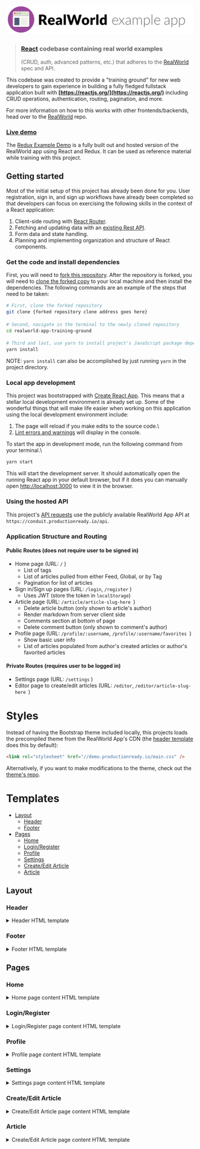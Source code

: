 # ![RealWorld Example App](logo.png)

> ### [React](https://reactjs.org/) codebase containing real world examples
>
> (CRUD, auth, advanced patterns, etc.) that adheres to the
> [RealWorld](https://github.com/gothinkster/realworld) spec and API.

This codebase was created to provide a "training ground" for new web developers
to gain experience in building a fully fledged fullstack application built with
**[https://reactjs.org/](https://reactjs.org/)** including CRUD operations,
authentication, routing, pagination, and more.

For more information on how to this works with other frontends/backends, head
over to the [RealWorld](https://github.com/gothinkster/realworld) repo.

### [Live demo](https://redux.productionready.io/)

The [Redux Example Demo](https://redux.productionready.io/) is a fully built out
and hosted version of the RealWorld app using React and Redux. It can be
used as reference material while training with this project.

## Getting started

Most of the initial setup of this project has already been done for you. User
registration, sign in, and sign up workflows have already been completed so that
developers can focus on exercising the following skills in the context of a
React application:

1. Client-side routing with [React Router](https://reactrouter.com/web/guides/quick-start).
2. Fetching and updating data with an [existing Rest API](https://github.com/gothinkster/realworld/tree/master/api).
3. Form data and state handling.
4. Planning and implementing organization and structure of React components.

### Get the code and install dependencies

First, you will need to [fork this
repository](https://docs.github.com/en/free-pro-team@latest/github/getting-started-with-github/fork-a-repo).
After the repository is forked, you will need to [clone the forked
copy](https://docs.github.com/en/free-pro-team@latest/github/creating-cloning-and-archiving-repositories/cloning-a-repository)
to your local machine and then install the dependencies. The following commands
are an example of the steps that need to be taken:

```bash
# First, clone the forked repository
git clone {forked repository clone address goes here}

# Second, navigate in the terminal to the newly cloned repository
cd realworld-app-training-ground

# Third and last, use yarn to install project's JavaScript package dependencies
yarn install
```

NOTE: `yarn install` can also be accomplished by just running `yarn` in the
project directory.

### Local app development

This project was bootstrapped with [Create React
App](https://github.com/facebook/create-react-app). This means that a stellar
local development environment is already set up. Some of the wonderful things
that will make life easier when working on this application using the local
development environment include:

1. The page will reload if you make edits to the source code.\
2. [Lint errors and warnings](https://eslint.org/) will display in the console.

To start the app in development mode, run the following command from your
terminal.\

```bash
yarn start
```

This will start the development server. It should automatically open the running
React app in your default browser, but if it does you can manually open
[http://localhost:3000](http://localhost:3000) to view it in the browser.

### Using the hosted API

This project's [API requests](https://github.com/gothinkster/realworld/tree/master/api) use the publicly available RealWorld App API at `https://conduit.productionready.io/api`.

### Application Structure and Routing

#### Public Routes (does not require user to be signed in)

- Home page (URL: `/` )
  - List of tags
  - List of articles pulled from either Feed, Global, or by Tag
  - Pagination for list of articles
- Sign in/Sign up pages (URL: `/login`, `/register` )
  - Uses JWT (store the token in `localStorage`)
- Article page (URL: `/article/article-slug-here `)
  - Delete article button (only shown to article's author)
  - Render markdown from server client side
  - Comments section at bottom of page
  - Delete comment button (only shown to comment's author)
- Profile page (URL: `/profile/:username`, `/profile/:username/favorites `)
  - Show basic user info
  - List of articles populated from author's created articles or author's favorited articles

#### Private Routes (requires user to be logged in)

- Settings page (URL: `/settings` )
- Editor page to create/edit articles (URL: `/editor`, `/editor/article-slug-here `)

# Styles

Instead of having the Bootstrap theme included locally, this projects loads the precompiled theme from the RealWorld App's CDN (the [header template](#header) does this by default):

```html
<link rel="stylesheet" href="//demo.productionready.io/main.css" />
```

Alternatively, if you want to make modifications to the theme, check out the [theme's repo](https://github.com/gothinkster/conduit-bootstrap-template).

# Templates

- [Layout](#layout)
  - [Header](#header)
  - [Footer](#footer)
- [Pages](#pages)
  - [Home](#home)
  - [Login/Register](#loginregister)
  - [Profile](#profile)
  - [Settings](#settings)
  - [Create/Edit Article](#createedit-article)
  - [Article](#article)

## Layout

### Header

<details>
<summary>Header HTML template</summary>

```html
<!DOCTYPE html>
<html>
  <head>
    <meta charset="utf-8" />
    <title>Conduit</title>
    <!-- Import Ionicon icons & Google Fonts our Bootstrap theme relies on -->
    <link
      href="//code.ionicframework.com/ionicons/2.0.1/css/ionicons.min.css"
      rel="stylesheet"
      type="text/css"
    />
    <link
      href="//fonts.googleapis.com/css?family=Titillium+Web:700|Source+Serif+Pro:400,700|Merriweather+Sans:400,700|Source+Sans+Pro:400,300,600,700,300italic,400italic,600italic,700italic"
      rel="stylesheet"
      type="text/css"
    />
    <!-- Import the custom Bootstrap 4 theme from our hosted CDN -->
    <link rel="stylesheet" href="//demo.productionready.io/main.css" />
  </head>
  <body>
    <nav class="navbar navbar-light">
      <div class="container">
        <a class="navbar-brand" href="index.html">conduit</a>
        <ul class="nav navbar-nav pull-xs-right">
          <li class="nav-item">
            <!-- Add "active" class when you're on that page" -->
            <a class="nav-link active" href="">Home</a>
          </li>
          <li class="nav-item">
            <a class="nav-link" href="">
              <i class="ion-compose"></i>&nbsp;New Post
            </a>
          </li>
          <li class="nav-item">
            <a class="nav-link" href="">
              <i class="ion-gear-a"></i>&nbsp;Settings
            </a>
          </li>
          <li class="nav-item">
            <a class="nav-link" href="">Sign up</a>
          </li>
        </ul>
      </div>
    </nav>
  </body>
</html>
```

</details>

### Footer

<details>
<summary>Footer HTML template</summary>

```html
    <footer>
      <div class="container">
        <a href="/" class="logo-font">conduit</a>
        <span class="attribution">
          An interactive learning project from <a href="https://thinkster.io">Thinkster</a>. Code &amp; design licensed under MIT.
        </span>
      </div>
    </footer>

  </body>
</html>
```

</details>

## Pages

### Home

<details>
<summary>Home page content HTML template</summary>

```html
<div class="home-page">
  <div class="banner">
    <div class="container">
      <h1 class="logo-font">conduit</h1>
      <p>A place to share your knowledge.</p>
    </div>
  </div>

  <div class="container page">
    <div class="row">
      <div class="col-md-9">
        <div class="feed-toggle">
          <ul class="nav nav-pills outline-active">
            <li class="nav-item">
              <a class="nav-link disabled" href="">Your Feed</a>
            </li>
            <li class="nav-item">
              <a class="nav-link active" href="">Global Feed</a>
            </li>
          </ul>
        </div>

        <div class="article-preview">
          <div class="article-meta">
            <a href="profile.html"
              ><img src="http://i.imgur.com/Qr71crq.jpg"
            /></a>
            <div class="info">
              <a href="" class="author">Eric Simons</a>
              <span class="date">January 20th</span>
            </div>
            <button class="btn btn-outline-primary btn-sm pull-xs-right">
              <i class="ion-heart"></i> 29
            </button>
          </div>
          <a href="" class="preview-link">
            <h1>How to build webapps that scale</h1>
            <p>This is the description for the post.</p>
            <span>Read more...</span>
          </a>
        </div>

        <div class="article-preview">
          <div class="article-meta">
            <a href="profile.html"
              ><img src="http://i.imgur.com/N4VcUeJ.jpg"
            /></a>
            <div class="info">
              <a href="" class="author">Albert Pai</a>
              <span class="date">January 20th</span>
            </div>
            <button class="btn btn-outline-primary btn-sm pull-xs-right">
              <i class="ion-heart"></i> 32
            </button>
          </div>
          <a href="" class="preview-link">
            <h1>
              The song you won't ever stop singing. No matter how hard you try.
            </h1>
            <p>This is the description for the post.</p>
            <span>Read more...</span>
          </a>
        </div>
      </div>

      <div class="col-md-3">
        <div class="sidebar">
          <p>Popular Tags</p>

          <div class="tag-list">
            <a href="" class="tag-pill tag-default">programming</a>
            <a href="" class="tag-pill tag-default">javascript</a>
            <a href="" class="tag-pill tag-default">emberjs</a>
            <a href="" class="tag-pill tag-default">angularjs</a>
            <a href="" class="tag-pill tag-default">react</a>
            <a href="" class="tag-pill tag-default">mean</a>
            <a href="" class="tag-pill tag-default">node</a>
            <a href="" class="tag-pill tag-default">rails</a>
          </div>
        </div>
      </div>
    </div>
  </div>
</div>
```

</details>

### Login/Register

<details>
<summary>Login/Register page content HTML template</summary>

```html
<div class="auth-page">
  <div class="container page">
    <div class="row">
      <div class="col-md-6 offset-md-3 col-xs-12">
        <h1 class="text-xs-center">Sign up</h1>
        <p class="text-xs-center">
          <a href="">Have an account?</a>
        </p>

        <ul class="error-messages">
          <li>That email is already taken</li>
        </ul>

        <form>
          <fieldset class="form-group">
            <input
              class="form-control form-control-lg"
              type="text"
              placeholder="Your Name"
            />
          </fieldset>
          <fieldset class="form-group">
            <input
              class="form-control form-control-lg"
              type="text"
              placeholder="Email"
            />
          </fieldset>
          <fieldset class="form-group">
            <input
              class="form-control form-control-lg"
              type="password"
              placeholder="Password"
            />
          </fieldset>
          <button class="btn btn-lg btn-primary pull-xs-right">Sign up</button>
        </form>
      </div>
    </div>
  </div>
</div>
```

</details>

### Profile

<details>
<summary>Profile page content HTML template</summary>

```html
<div class="profile-page">
  <div class="user-info">
    <div class="container">
      <div class="row">
        <div class="col-xs-12 col-md-10 offset-md-1">
          <img src="http://i.imgur.com/Qr71crq.jpg" class="user-img" />
          <h4>Eric Simons</h4>
          <p>
            Cofounder @GoThinkster, lived in Aol's HQ for a few months, kinda
            looks like Peeta from the Hunger Games
          </p>
          <button class="btn btn-sm btn-outline-secondary action-btn">
            <i class="ion-plus-round"></i>
            &nbsp; Follow Eric Simons
          </button>
        </div>
      </div>
    </div>
  </div>

  <div class="container">
    <div class="row">
      <div class="col-xs-12 col-md-10 offset-md-1">
        <div class="articles-toggle">
          <ul class="nav nav-pills outline-active">
            <li class="nav-item">
              <a class="nav-link active" href="">My Articles</a>
            </li>
            <li class="nav-item">
              <a class="nav-link" href="">Favorited Articles</a>
            </li>
          </ul>
        </div>

        <div class="article-preview">
          <div class="article-meta">
            <a href=""><img src="http://i.imgur.com/Qr71crq.jpg" /></a>
            <div class="info">
              <a href="" class="author">Eric Simons</a>
              <span class="date">January 20th</span>
            </div>
            <button class="btn btn-outline-primary btn-sm pull-xs-right">
              <i class="ion-heart"></i> 29
            </button>
          </div>
          <a href="" class="preview-link">
            <h1>How to build webapps that scale</h1>
            <p>This is the description for the post.</p>
            <span>Read more...</span>
          </a>
        </div>

        <div class="article-preview">
          <div class="article-meta">
            <a href=""><img src="http://i.imgur.com/N4VcUeJ.jpg" /></a>
            <div class="info">
              <a href="" class="author">Albert Pai</a>
              <span class="date">January 20th</span>
            </div>
            <button class="btn btn-outline-primary btn-sm pull-xs-right">
              <i class="ion-heart"></i> 32
            </button>
          </div>
          <a href="" class="preview-link">
            <h1>
              The song you won't ever stop singing. No matter how hard you try.
            </h1>
            <p>This is the description for the post.</p>
            <span>Read more...</span>
            <ul class="tag-list">
              <li class="tag-default tag-pill tag-outline">Music</li>
              <li class="tag-default tag-pill tag-outline">Song</li>
            </ul>
          </a>
        </div>
      </div>
    </div>
  </div>
</div>
```

</details>

### Settings

<details>
<summary>Settings page content HTML template</summary>

```html
<div class="settings-page">
  <div class="container page">
    <div class="row">
      <div class="col-md-6 offset-md-3 col-xs-12">
        <h1 class="text-xs-center">Your Settings</h1>

        <form>
          <fieldset>
            <fieldset class="form-group">
              <input
                class="form-control"
                type="text"
                placeholder="URL of profile picture"
              />
            </fieldset>
            <fieldset class="form-group">
              <input
                class="form-control form-control-lg"
                type="text"
                placeholder="Your Name"
              />
            </fieldset>
            <fieldset class="form-group">
              <textarea
                class="form-control form-control-lg"
                rows="8"
                placeholder="Short bio about you"
              ></textarea>
            </fieldset>
            <fieldset class="form-group">
              <input
                class="form-control form-control-lg"
                type="text"
                placeholder="Email"
              />
            </fieldset>
            <fieldset class="form-group">
              <input
                class="form-control form-control-lg"
                type="password"
                placeholder="Password"
              />
            </fieldset>
            <button class="btn btn-lg btn-primary pull-xs-right">
              Update Settings
            </button>
          </fieldset>
        </form>
      </div>
    </div>
  </div>
</div>
```

</details>

### Create/Edit Article

<details>
<summary>Create/Edit Article page content HTML template</summary>

```html
<div class="editor-page">
  <div class="container page">
    <div class="row">
      <div class="col-md-10 offset-md-1 col-xs-12">
        <form>
          <fieldset>
            <fieldset class="form-group">
              <input
                type="text"
                class="form-control form-control-lg"
                placeholder="Article Title"
              />
            </fieldset>
            <fieldset class="form-group">
              <input
                type="text"
                class="form-control"
                placeholder="What's this article about?"
              />
            </fieldset>
            <fieldset class="form-group">
              <textarea
                class="form-control"
                rows="8"
                placeholder="Write your article (in markdown)"
              ></textarea>
            </fieldset>
            <fieldset class="form-group">
              <input
                type="text"
                class="form-control"
                placeholder="Enter tags"
              />
              <div class="tag-list"></div>
            </fieldset>
            <button class="btn btn-lg pull-xs-right btn-primary" type="button">
              Publish Article
            </button>
          </fieldset>
        </form>
      </div>
    </div>
  </div>
</div>
```

</details>

### Article

<details>
<summary>Create/Edit Article page content HTML template</summary>

```html
<div class="article-page">
  <div class="banner">
    <div class="container">
      <h1>How to build webapps that scale</h1>

      <div class="article-meta">
        <a href=""><img src="http://i.imgur.com/Qr71crq.jpg" /></a>
        <div class="info">
          <a href="" class="author">Eric Simons</a>
          <span class="date">January 20th</span>
        </div>
        <button class="btn btn-sm btn-outline-secondary">
          <i class="ion-plus-round"></i>
          &nbsp; Follow Eric Simons <span class="counter">(10)</span>
        </button>
        &nbsp;&nbsp;
        <button class="btn btn-sm btn-outline-primary">
          <i class="ion-heart"></i>
          &nbsp; Favorite Post <span class="counter">(29)</span>
        </button>
      </div>
    </div>
  </div>

  <div class="container page">
    <div class="row article-content">
      <div class="col-md-12">
        <p>
          Web development technologies have evolved at an incredible clip over
          the past few years.
        </p>
        <h2 id="introducing-ionic">Introducing RealWorld.</h2>
        <p>It's a great solution for learning how other frameworks work.</p>
      </div>
    </div>

    <hr />

    <div class="article-actions">
      <div class="article-meta">
        <a href="profile.html"><img src="http://i.imgur.com/Qr71crq.jpg" /></a>
        <div class="info">
          <a href="" class="author">Eric Simons</a>
          <span class="date">January 20th</span>
        </div>

        <button class="btn btn-sm btn-outline-secondary">
          <i class="ion-plus-round"></i>
          &nbsp; Follow Eric Simons <span class="counter">(10)</span>
        </button>
        &nbsp;
        <button class="btn btn-sm btn-outline-primary">
          <i class="ion-heart"></i>
          &nbsp; Favorite Post <span class="counter">(29)</span>
        </button>
      </div>
    </div>

    <div class="row">
      <div class="col-xs-12 col-md-8 offset-md-2">
        <form class="card comment-form">
          <div class="card-block">
            <textarea
              class="form-control"
              placeholder="Write a comment..."
              rows="3"
            ></textarea>
          </div>
          <div class="card-footer">
            <img
              src="http://i.imgur.com/Qr71crq.jpg"
              class="comment-author-img"
            />
            <button class="btn btn-sm btn-primary">Post Comment</button>
          </div>
        </form>

        <div class="card">
          <div class="card-block">
            <p class="card-text">
              With supporting text below as a natural lead-in to additional
              content.
            </p>
          </div>
          <div class="card-footer">
            <a href="" class="comment-author">
              <img
                src="http://i.imgur.com/Qr71crq.jpg"
                class="comment-author-img"
              />
            </a>
            &nbsp;
            <a href="" class="comment-author">Jacob Schmidt</a>
            <span class="date-posted">Dec 29th</span>
          </div>
        </div>

        <div class="card">
          <div class="card-block">
            <p class="card-text">
              With supporting text below as a natural lead-in to additional
              content.
            </p>
          </div>
          <div class="card-footer">
            <a href="" class="comment-author">
              <img
                src="http://i.imgur.com/Qr71crq.jpg"
                class="comment-author-img"
              />
            </a>
            &nbsp;
            <a href="" class="comment-author">Jacob Schmidt</a>
            <span class="date-posted">Dec 29th</span>
            <span class="mod-options">
              <i class="ion-edit"></i>
              <i class="ion-trash-a"></i>
            </span>
          </div>
        </div>
      </div>
    </div>
  </div>
</div>
```

</details>
